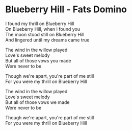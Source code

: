 # Blueberry Hill - Fats Domino

I found my thrill on Blueberry Hill\
On Blueberry Hill, when I found you\
The moon stood still on Blueberry Hill\
And lingered until my dreams came true

The wind in the willow played\
Love's sweet melody\
But all of those vows you made\
Were never to be

Though we're apart, you're part of me still\
For you were my thrill on Blueberry Hill

The wind in the willow played\
Love's sweet melody\
But all of those vows we made\
Were never to be

Though we're apart, you're part of me still\
For you were my thrill on Blueberry Hill
